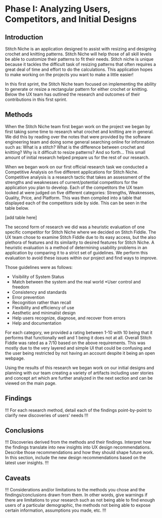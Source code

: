# Phase I: Analyzing Users, Competitors, and Initial Designs

## Introduction

Stitch Niche is an application designed to assist with resizing and designing crochet and knitting patterns. Stitch Niche will help those of all skill levels be able to customize their patterns to fit their needs. Stitch niche is unique because it tackles the difficult task of resizing patterns that often requires a great deal of time and effort to do the calculations. This application hopes to make working on the projects you want to make a little easier!

In this first sprint, the Stitch Niche team focused on implementing the ability to generate or resize a rectangular pattern for either crochet or knitting. Below the UX team has outlined the research and outcomes of their contributions in this first sprint.


## Methods

When the Stitch Niche team first began work on the project we began by first taking some time to research what crochet and knitting are in general. We did this by reading over the notes that were provided by the software engineering team and doing some general searching online for information such as: What is a stitch? What is the difference between crochet and knitting? Why is it difficult to resize patterns? And so forth… This small amount of initial research helped prepare us for the rest of our research.

When we began work on our first official research task we conducted a Competitive Analysis on five different applications for Stitch Niche. Competitive analysis is a research tactic that takes an assessment of the strengths and weaknesses of current/potential competitors for the application you plan to develop. Each of the competitors the UX team  looked at were judged on five different categories: Strengths, Weaknesses, Quality, Price, and Platform. This was then compiled into a table that displayed each of the competitors side by side. This can be seen in the table below.

[add table here]

The second form of research we did was a heuristic evaluation of one specific competitor for Stitch Niche where we decided on Stitch Fiddle. The UX team chose to examine Stitch Fiddle due to its easy access, but the also plethora of features and its similarity to desired features for Stitch Niche. A heuristic evaluation is a method of determining usability problems in an application by comparing it to a strict set of guidelines. We perform this evaluation to avoid these issues within our project and find ways to improve.

Those guidelines were as follows:
 * Visibility of System Status
 * Match between the system and the real world
  *User control and freedom
 * Consistency and standards
 * Error prevention
*  Recognition rather than recall
*  Flexibility and efficiency of use
*  Aesthetic and minimalist design
*  Help users recognize, diagnose, and recover from errors
*  Help and documentation

For each category, we provided a rating between 1-10 with 10 being that it performs that functionally well and 1 being it does not at all. Overall Stitch Fiddle was rated as a 7/10 based on the above requirements. This was mostly due to the very layered and simple UI that could be confusing and the user being restricted by not having an account despite it being an open webpage.

Using the results of this research we began work on our initial designs and planning with our team creating a variety of artifacts including user stories and concept art which are further analyzed in the next section and can be viewed on the main page.


## Findings

!!! For each research method, detail each of the findings point-by-point to clarify new discoveries of users' needs !!!

## Conclusions

!!! Discoveries derived from the methods and their findings. Interpret how the findings translate into new insights into UX design recommendations. Describe those recommendations and how they should shape future work. In this section, include the new design recommendations based on the latest user insights. !!!

## Caveats

!!! Considerations and/or limitations to the methods you chose and the findings/conclusions drawn from them. In other words, give warnings if there are limitations to your research such as not being able to find enough users of a particular demographic, the methods not being able to expose certain information, assumptions you made, etc. !!!

